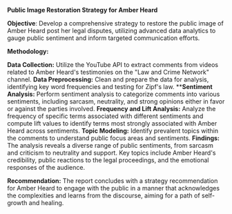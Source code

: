 **Public Image Restoration Strategy for Amber Heard**

**Objective**: Develop a comprehensive strategy to restore the public image of Amber Heard post her legal disputes, utilizing advanced data analytics to gauge public sentiment and inform targeted communication efforts.

**Methodology:**

**Data Collection:** Utilize the YouTube API to extract comments from videos related to Amber Heard's testimonies on the "Law and Crime Network" channel.
**Data Preprocessing:** Clean and prepare the data for analysis, identifying key word frequencies and testing for Zipf's law.
****Sentiment Analysis:** Perform sentiment analysis to categorize comments into various sentiments, including sarcasm, neutrality, and strong opinions either in favor or against the parties involved.
**Frequency and Lift Analysis:** Analyze the frequency of specific terms associated with different sentiments and compute lift values to identify terms most strongly associated with Amber Heard across sentiments.
**Topic Modeling:** Identify prevalent topics within the comments to understand public focus areas and sentiments.
**Findings:** The analysis reveals a diverse range of public sentiments, from sarcasm and criticism to neutrality and support. Key topics include Amber Heard's credibility, public reactions to the legal proceedings, and the emotional responses of the audience.

**Recommendation:** The report concludes with a strategy recommendation for Amber Heard to engage with the public in a manner that acknowledges the complexities and learns from the discourse, aiming for a path of self-growth and healing.
